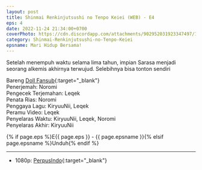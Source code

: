 ```yaml
---
layout: post
title: Shinmai Renkinjutsushi no Tenpo Keiei (WEB) - E4
eps: 4
date: 2022-11-24 21:34:00+0700
coverPhoto: https://cdn.discordapp.com/attachments/902952031923347497/1044239225689739435/image.png
category: Shinmai-Renkinjutsushi-no-Tenpo-Keiei
epsname: Mari Hidup Bersama!
---
```


Setelah menempuh waktu selama lima tahun, impian Sarasa menjadi seorang alkemis akhirnya terwujud.
Selebihnya bisa tonton sendiri

Bareng [Doll Fansub](https://www.perpusindo.info/user/Leqek){:target="_blank"}<br>
Penerjemah: Noromi<br>
Pengecek Terjemahan: Leqek<br>
Penata Rias: Noromi<br>
Penggaya Lagu: KiryuuNii, Leqek<br>
Peramu Video: Leqek<br>
Penyelaras Waktu: KiryuuNii, Leqek, Noromi<br>
Penyelaras Akhir: KiryuuNii<br>

{% if page.eps %}E{{ page.eps }} - {{ page.epsname }}{% elsif page.epsname %}Unduh{% endif %}

---
- 1080p: [PerpusIndo](https://www.perpusindo.info/berkas/Ecc0aVvV){:target="_blank"}